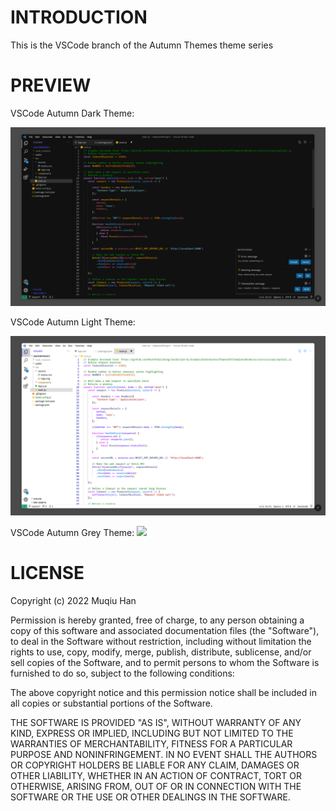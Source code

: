 # INTRODUCTION
This is the VSCode branch of the Autumn Themes theme series

# PREVIEW

VSCode Autumn Dark Theme:

![](autumn-dark-theme/images/Autumn%20Dark%20Theme.png)

VSCode Autumn Light Theme:

![](autumn-light-theme/images/Autumn%20Light%20Theme.png)

VSCode Autumn Grey Theme:
![](https://gitee.com/muqiu-han/autumn_theme/raw/master/VSCode/autumn-grey-theme/images/Autumn%20Grey%20Theme.png)

# LICENSE

Copyright (c) 2022 Muqiu Han

Permission is hereby granted, free of charge, to any person obtaining a copy
of this software and associated documentation files (the "Software"), to deal
in the Software without restriction, including without limitation the rights
to use, copy, modify, merge, publish, distribute, sublicense, and/or sell
copies of the Software, and to permit persons to whom the Software is
furnished to do so, subject to the following conditions:

The above copyright notice and this permission notice shall be included in all
copies or substantial portions of the Software.

THE SOFTWARE IS PROVIDED "AS IS", WITHOUT WARRANTY OF ANY KIND,
EXPRESS OR IMPLIED, INCLUDING BUT NOT LIMITED TO THE WARRANTIES OF
MERCHANTABILITY, FITNESS FOR A PARTICULAR PURPOSE AND NONINFRINGEMENT.
IN NO EVENT SHALL THE AUTHORS OR COPYRIGHT HOLDERS BE LIABLE FOR ANY CLAIM,
DAMAGES OR OTHER LIABILITY, WHETHER IN AN ACTION OF CONTRACT, TORT OR
OTHERWISE, ARISING FROM, OUT OF OR IN CONNECTION WITH THE SOFTWARE OR THE USE
OR OTHER DEALINGS IN THE SOFTWARE.